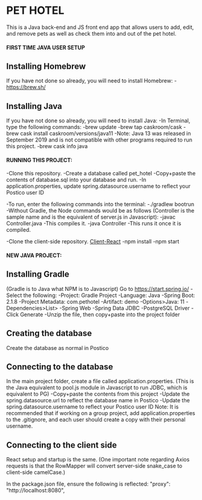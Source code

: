 # PET HOTEL

This is a Java back-end and JS front end app that allows users to add, edit, and remove pets as well as check them into and out of the pet hotel.

#### FIRST TIME JAVA USER SETUP

## Installing Homebrew
If you have not done so already, you will need to install Homebrew:
    -https://brew.sh/

## Installing Java
If you have not done so already, you will need to install Java:
-In Terminal, type the following commands:
    -brew update
    -brew tap caskroom/cask
    -brew cask install caskroom/versions/java11
        -Note: Java 13 was released in September 2019 and is not compatible with other programs required to run this project.
    -brew cask info java

#### RUNNING THIS PROJECT:

-Clone this repository.
-Create a database called pet_hotel
-Copy+paste the contents of database.sql into your database and run.
-In application.properties, update spring.datasource.username to reflect your Postico user ID

-To run, enter the following commands into the terminal:
    -./gradlew bootrun
        -Without Gradle, the Node commands would be as follows (Controller is the sample name and is the equivalent of server.js in Javascript):
            -javac Controller.java
                -This compiles it.
            -java Controller
                -This runs it once it is compiled.

-Clone the client-side repository.
[Client-React](https://github.com/Wherewolfe35/pet-hotel-client)
-npm install
-npm start

#### NEW JAVA PROJECT:

## Installing Gradle
(Gradle is to Java what NPM is to Javascript)
Go to https://start.spring.io/
-Select the following:
    -Project: Gradle Project
    -Language: Java
    -Spring Boot: 2.1.8
    -Project Metadata: com.pethotel
    -Artifact: demo
    -Options>Java: 11
    -Dependencies>List>
        -Spring Web
        -Spring Data JDBC
        -PostgreSQL Driver
    -Click Generate
    -Unzip the file, then copy+paste into the project folder

## Creating the database
Create the database as normal in Postico

## Connecting to the database
In the main project folder, create a file called application.properties. (This is the Java equivalent to pool.js module in Javascript to run JDBC, which is equivalent to PG)
-Copy+paste the contents from this project
    -Update the spring.datasource.url to reflect the database name in Postico
    -Update the spring.datasource.username to reflect your Postico user ID
        Note: It is recommended that if working on a group project, add application.properties to the .gitignore, and each user should create a copy with their personal username.


## Connecting to the client side
React setup and startup is the same.
(One important note regarding Axios requests is that the RowMapper will convert server-side snake_case to client-side camelCase.)

In the package.json file, ensure the following is reflected:
    "proxy": "http://localhost:8080",

